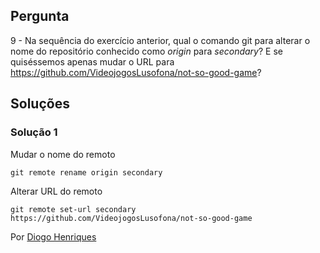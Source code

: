 ## Pergunta

9 - Na sequência do exercício anterior, qual o comando git para alterar o nome
do repositório conhecido como _origin_ para _secondary_? E se quiséssemos
apenas mudar o URL para https://github.com/VideojogosLusofona/not-so-good-game?

## Soluções

### Solução 1

Mudar o nome do remoto

`git remote rename origin secondary`

Alterar URL do remoto

`git remote set-url secondary 
https://github.com/VideojogosLusofona/not-so-good-game`

Por [Diogo Henriques](https://github.com/diogo-h)